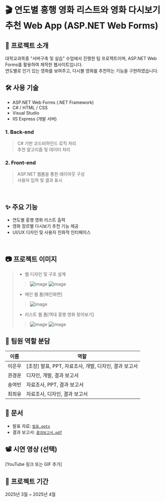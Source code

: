 # 🎬 연도별 흥행 영화 리스트와 영화 다시보기 추천 Web App (ASP.NET Web Forms)

## 📌 프로젝트 소개
대학교과목중 "서버구축 및 실습" 수업에서 진행한 팀 프로젝트이며, ASP.NET Web Forms를 활용하여 제작한 웹사이트입니다.<br />
연도별로 인기 있는 영화를 보여주고, 다시볼 영화를 추천하는 기능을 구현하였습니다.<br />

## 🛠️ 사용 기술
- ASP.NET Web Forms (.NET Framework)
- C# / HTML / CSS
- Visual Studio
- IIS Express (개발 서버)

### 1. Back-end
> C# 기반 코드비하인드 로직 처리  
> 추천 알고리즘 및 데이터 처리 

### 2. Front-end
> ASP.NET 웹폼을 통한 레이아웃 구성  
> 사용자 입력 및 결과 표시

<br />

## ✨ 주요 기능
- 연도별 흥행 영화 리스트 출력
- 영화 장르별 다시보기 추천 기능 제공
- UI/UX 디자인 및 사용자 친화적 인터페이스

<br />

## 📷 프로젝트 이미지
> - 웹 디자인 및 구조 설계
>> ![image](https://github.com/user-attachments/assets/52e2e0c8-8761-4208-b8c4-fb95a2c0b07e)
>> ![image](https://github.com/user-attachments/assets/9e5fb3ac-aa15-4221-88a9-43444ad45dda)
> - 메인 웹 폼[메인화면]
>> ![image](https://github.com/user-attachments/assets/cc098d46-e34d-4a05-8b38-3b812447d419)
>>
> - 리스트 웹 폼[역대 흥행 영화 찾아보기]
>> ![image](https://github.com/user-attachments/assets/ca78f735-93fd-4fd3-937f-f5c7b223788f)
>> ![image](https://github.com/user-attachments/assets/6971943e-f8ea-4d0b-b4dc-078c83515926)




## 🧠 팀원 역할 분담
| 이름 | 역할 |
|------|------|
| 이은우 | [조장] 발표, PPT, 자료조사, 개발, 디자인, 결과 보고서 |
| 권경운 | 디자인, 개발, 결과 보고서 |
| 송여빈 | 자료조사, PPT, 결과 보고서 |
| 최희유 | 자료조사, 디자인, 결과 보고서 |

## 📁 문서
- 발표 자료: [`발표.pptx`](docs/발표.pptx)
- 결과 보고서: [`결과보고서.pdf`](docs/결과보고서.pdf)

## 📽️ 시연 영상 (선택)
[YouTube 링크 또는 GIF 추가]

## 📌 프로젝트 기간
2025년 3월 ~ 2025년 4월
